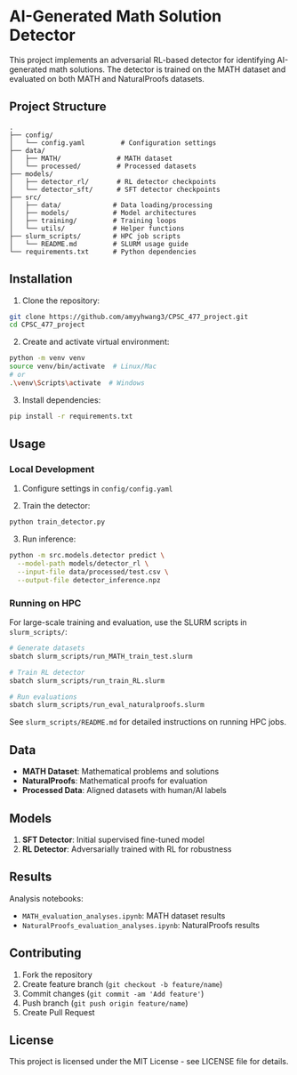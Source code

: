 # AI-Generated Math Solution Detector

This project implements an adversarial RL-based detector for identifying AI-generated math solutions. The detector is trained on the MATH dataset and evaluated on both MATH and NaturalProofs datasets.

## Project Structure

```
.
├── config/
│   └── config.yaml         # Configuration settings
├── data/
│   ├── MATH/              # MATH dataset
│   └── processed/         # Processed datasets
├── models/
│   ├── detector_rl/       # RL detector checkpoints
│   └── detector_sft/      # SFT detector checkpoints
├── src/
│   ├── data/             # Data loading/processing
│   ├── models/           # Model architectures
│   ├── training/         # Training loops
│   └── utils/            # Helper functions
├── slurm_scripts/        # HPC job scripts
│   └── README.md         # SLURM usage guide
└── requirements.txt      # Python dependencies
```

## Installation

1. Clone the repository:
```bash
git clone https://github.com/amyyhwang3/CPSC_477_project.git
cd CPSC_477_project
```

2. Create and activate virtual environment:
```bash
python -m venv venv
source venv/bin/activate  # Linux/Mac
# or
.\venv\Scripts\activate  # Windows
```

3. Install dependencies:
```bash
pip install -r requirements.txt
```

## Usage

### Local Development

1. Configure settings in `config/config.yaml`

2. Train the detector:
```bash
python train_detector.py
```

3. Run inference:
```bash
python -m src.models.detector predict \
  --model-path models/detector_rl \
  --input-file data/processed/test.csv \
  --output-file detector_inference.npz
```

### Running on HPC

For large-scale training and evaluation, use the SLURM scripts in `slurm_scripts/`:

```bash
# Generate datasets
sbatch slurm_scripts/run_MATH_train_test.slurm

# Train RL detector
sbatch slurm_scripts/run_train_RL.slurm

# Run evaluations
sbatch slurm_scripts/run_eval_naturalproofs.slurm
```

See `slurm_scripts/README.md` for detailed instructions on running HPC jobs.

## Data

- **MATH Dataset**: Mathematical problems and solutions
- **NaturalProofs**: Mathematical proofs for evaluation
- **Processed Data**: Aligned datasets with human/AI labels

## Models

1. **SFT Detector**: Initial supervised fine-tuned model
2. **RL Detector**: Adversarially trained with RL for robustness

## Results

Analysis notebooks:
- `MATH_evaluation_analyses.ipynb`: MATH dataset results
- `NaturalProofs_evaluation_analyses.ipynb`: NaturalProofs results

## Contributing

1. Fork the repository
2. Create feature branch (`git checkout -b feature/name`)
3. Commit changes (`git commit -am 'Add feature'`)
4. Push branch (`git push origin feature/name`)
5. Create Pull Request

## License

This project is licensed under the MIT License - see LICENSE file for details.

